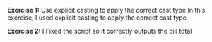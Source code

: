 **Exercise 1:** Use explicit casting to apply the correct cast type
In this exercise, I used explicit casting to apply the correct cast type

**Exercise 2:** I Fixed the script so it correctly outputs the bill total
